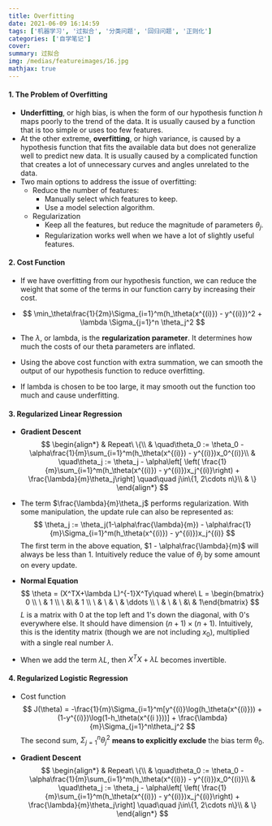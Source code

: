 ```yaml
---
title: Overfitting
date: 2021-06-09 16:14:59
tags: ['机器学习', '过拟合', '分类问题', '回归问题', '正则化']
categories: ['自学笔记']
cover:
summary: 过拟合
img: /medias/featureimages/16.jpg
mathjax: true
---
```


#### 1. The Problem of Overfitting

* **Underfitting**, or high bias, is when the form of our hypothesis function $h$ maps poorly to the trend of the data. It is usually caused by a function that is too simple or uses too few features.
* At the other extreme, **overfitting**, or high variance, is caused by a hypothesis function that fits the available data but does not generalize well to predict new data. It is usually caused by a complicated function that creates a lot of unnecessary curves and angles unrelated to the data.
* Two main options to address the issue of overfitting:
  * Reduce the number of features:
    * Manually select which features to keep.
    * Use a model selection algorithm.
  * Regularization
    * Keep all the features, but reduce the magnitude of parameters $\theta_j$.
    * Regularization works well when we have a lot of slightly useful features.

#### 2. Cost Function

* If we have overfitting from our hypothesis function, we can reduce the weight that some of the terms in our function carry by increasing their cost.

* 
  $$
  \min_\theta\frac{1}{2m}\Sigma_{i=1}^m(h_\theta(x^{(i)}) - y^{(i)})^2 + \lambda \Sigma_{j=1}^n \theta_j^2
  $$

* The $\lambda$, or lambda, is the **regularization parameter**. It determines how much the costs of our theta parameters are inflated.

* Using the above cost function with extra summation, we can smooth the output of our hypothesis function to reduce overfitting.

* If lambda is chosen to be too large, it may smooth out the function too much and cause underfitting.

#### 3. Regularized Linear Regression

* **Gradient Descent**
  $$
  \begin{align*}
  & Repeat\ \{\\
  & \quad\theta_0 := \theta_0 - \alpha\frac{1}{m}\sum_{i=1}^m(h_\theta(x^{(i)}) - y^{(i)})x_0^{(i)}\\
  & \quad\theta_j := \theta_j - \alpha\left[ \left( \frac{1}{m}\sum_{i=1}^m(h_\theta(x^{(i)}) - y^{(i)})x_j^{(i)}\right) + \frac{\lambda}{m}\theta_j\right] \quad\quad j\in\{1, 2\cdots n\}\\
  & \}
  \end{align*}
  $$

* The term $\frac{\lambda}{m}\theta_j$ performs regularization. With some manipulation, the update rule can also be represented as:
  $$
  \theta_j := \theta_j(1-\alpha\frac{\lambda}{m}) - \alpha\frac{1}{m}\Sigma_{i=1}^m(h_\theta(x^{(i)}) - y^{(i)})x_j^{(i)}
  $$
  The first term in the above equation, $1 - \alpha\frac{\lambda}{m}$ will always be less than $1$. Intuitively reduce the value of $\theta_j$ by some amount on every update.

* **Normal Equation**
  $$
  \theta = (X^TX+\lambda L)^{-1}X^Ty\quad
  where\ L = \begin{bmatrix} 0 \\ \ & 1 \\ \ &\ & 1 \\ \ & \ & \ & \ddots \\ \ & \ & \ &\ & 1\end{bmatrix}
  $$
  $L$ is a matrix with $0$ at the top left and $1$'s down the diagonal, with $0$'s everywhere else. It should have dimension $(n+1)\times (n+1)$. Intuitively, this is the identity matrix (though we are not including $x_0$), multiplied with a single real number $\lambda$.

* When we add the term $\lambda L$, then $X^TX + \lambda L$ becomes invertible.

#### 4. Regularized Logistic Regression

* Cost function
  $$
  J(\theta) = -\frac{1}{m}\Sigma_{i=1}^m[y^{(i)}\log(h_\theta(x^{(i)})) + (1-y^{(i)})\log(1-h_\theta(x^{(i )}))] + \frac{\lambda}{m}\Sigma_{j=1}^n\theta_j^2
  $$
  The second sum, $\Sigma_{j=1}^n\theta_j^2$ **means to explicitly exclude** the bias term $\theta_0$.

* **Gradient Descent**
  $$
  \begin{align*}
  & Repeat\ \{\\
  & \quad\theta_0 := \theta_0 - \alpha\frac{1}{m}\sum_{i=1}^m(h_\theta(x^{(i)}) - y^{(i)})x_0^{(i)}\\
  & \quad\theta_j := \theta_j - \alpha\left[ \left( \frac{1}{m}\sum_{i=1}^m(h_\theta(x^{(i)}) - y^{(i)})x_j^{(i)}\right) + \frac{\lambda}{m}\theta_j\right] \quad\quad j\in\{1, 2\cdots n\}\\
  & \}
  \end{align*}
  $$
  
